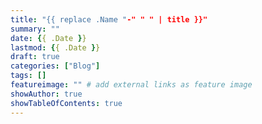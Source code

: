 ```yaml
---
title: "{{ replace .Name "-" " " | title }}"
summary: ""
date: {{ .Date }}
lastmod: {{ .Date }}
draft: true
categories: ["Blog"]
tags: []
featureimage: "" # add external links as feature image
showAuthor: true
showTableOfContents: true
---
```

